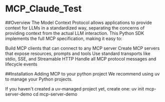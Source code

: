 # MCP_Claude_Test

##Overview
The Model Context Protocol allows applications to provide context for LLMs in a standardized way, separating the concerns of providing context from the actual LLM interaction. This Python SDK implements the full MCP specification, making it easy to:

Build MCP clients that can connect to any MCP server
Create MCP servers that expose resources, prompts and tools
Use standard transports like stdio, SSE, and Streamable HTTP
Handle all MCP protocol messages and lifecycle events

##Installation
Adding MCP to your python project
We recommend using uv to manage your Python projects.

If you haven't created a uv-managed project yet, create one:
uv init mcp-server-demo
cd mcp-server-demo
